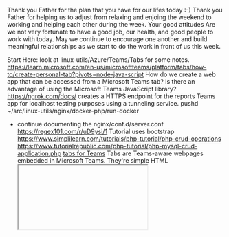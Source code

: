Thank you Father for the plan that you have for our lifes today :-)
Thank you Father for helping us to adjust from relaxing and enjoing the weekend to working and helping each other during the week.
Your good attitudes Are we not very fortunate to have a good job, our health, and good people to work with today. May we continue to encourage one another and build meaningful relationships as we start to do the work in front of us this week.

Start Here:
look at linux-utils/Azure/Teams/Tabs for some notes.
https://learn.microsoft.com/en-us/microsoftteams/platform/tabs/how-to/create-personal-tab?pivots=node-java-script
How do we create a web app that can be accessed from a Microsoft Teams tab?
Is there an advantage of using the Microsoft Teams JavaScript library?
https://ngrok.com/docs/
creates a HTTPS endpoint for the reports Teams app for localhost testing purposes using a tunneling service. 
pushd ~/src/linux-utils/nginx/docker-php/run-docker 
- continue documenting the nginx/conf.d/server.conf 
https://regex101.com/r/uD9ysi/1
Tutorial uses bootstrap
https://www.simplilearn.com/tutorials/php-tutorial/php-crud-operations
https://www.tutorialrepublic.com/php-tutorial/php-mysql-crud-application.php
[tabs for Teams](https://learn.microsoft.com/en-us/microsoftteams/platform/tabs/what-are-tabs)
Tabs are Teams-aware webpages embedded in Microsoft Teams. They're simple HTML <iframe/> tags that point to domains declared in the app manifest and can be added as part of a channel inside a team, group chat, or personal app for an individual user. You can include custom tabs with your app to embed your own web content in Teams or add Teams-specific functionality to your web content.

Study and give an example of an nginx configuration file with virtual servers, location routing, and load balancing.
https://www.php.net/manual/en/mysqli.quickstart.stored-procedures.php
https://www.w3schools.com/php/php_mysql_connect.asp
https://www.php.net/manual/en/function.sqlsrv-connect.php
https://learn.microsoft.com/en-us/sql/connect/php/microsoft-php-drivers-for-sql-server-support-matrix?view=sql-server-ver16#supported-operating-systems

Good morning dear ones,
May we all find the strength to transition from relaxing and enjoying the weekend to working and helping each other in our everyday tasks! Thank each of you for being considerate and kind and patient with me and with one another. I consider myself very fortunate to be working with each one of you and thank you for being a great group to work with :-)
As always please feel free to contact me at work or at home for anything and whenever you please!


# Big Picture:
1. Attempting to create a simple user interface for customers to manage longer-running reports such as the Trial Balance using Microsoft Teams tabs. This effort requires that our AKS ingress endpoints have certificates signed by a public CA, "Let's Encrypt" in our case.
2. Give the option to our report customers to encrypt reports containing sensitive data. To do this run a non-syncronizing OpenPGP key server using a Postgres SQL server to provide storage for customers' RSA public key.
3. Coordinate a team effort to create reports and answer business questions using our k8s, reporting software, and databases.  

# The Details
## Reports UI
It's purpose will be retrieve the report name and parameters such as email address, period range, and output format from the customer and insert a request into the reports queue for the report runner to process them one at a time.
### Testing 
#### Programming Language
For testing and proof of concept I'm using a simple CGI program for the UI.
CGI Programs:
- Very simple HTML intersperced with PHP directives
- Works by processing PHP files and passing query parameters for those PHP files in the URI.
- Nginx parses the URI, matches the PHP file extension and passes the file with parameters using the CGI protocal to the PHP service which processes the file and returns the results back to the Nginx web server which passes the response back to the user agent.
#### CSS library
For testing we can use a straight CSS library to display controls on our web pages.
[Bootstrap](https://getbootstrap.com/docs/3.4/css/)
### Exercises:
Study and give an example of an Nginx configuration file with virtual servers, location routing, load balancing, and PHP scripting.
- php scripting
- URI mappings
- load balancing
- database connections
- ssl/tls termination

### Production
#### Programming Language
[React.JS](https://react.dev/) 
"React is a free and open-source front-end JavaScript library for building user interfaces based on components. It is maintained by Meta and a community of individual developers and companies. React can be used to develop single-page, mobile, or server-rendered applications with frameworks like Next.js"
#### CSS library
[MaterialUI](https://mui.com/material-ui/customization/how-to-customize/)
"Material UI is a library of React UI components that implements Google's Material Design."
#### Rest API Framework
[FeathersJS](https://feathersjs.com/)
"FeathersJS is a JavaScript framework used for highly-responsiveness real-time apps."

## tabs for Teams
teams website tab
https://learn.microsoft.com/en-us/samples/officedev/microsoft-teams-sample-todo/microsoft-teams-todo-list-sample-tab-app/
https://www.oleanschools.org/cms/lib/NY19000263/Centricity/Domain/671/How%20to%20add%20a%20website%20tab%20in%20Microsoft%20Teams.pdf
[tabs for Teams](https://learn.microsoft.com/en-us/microsoftteams/platform/tabs/what-are-tabs)
Tabs are Teams-aware webpages embedded in Microsoft Teams. They're simple HTML <iframe/> tags that point to domains declared in the app manifest and can be added as part of a channel inside a team, group chat, or personal app for an individual user. You can include custom tabs with your app to embed your own web content in Teams or add Teams-specific functionality to your web content.
[use case scenario](https://learn.microsoft.com/en-us/microsoftteams/platform/tabs/what-are-tabs#tabs-user-scenarios)
[Visual Studio Code tool kit](https://learn.microsoft.com/en-us/microsoftteams/platform/toolkit/teams-toolkit-fundamentals?pivots=visual-studio-code) 

## Material Inventory report
Set: 1 line for each part with a raw, wip, or finished part.
raw part number, quantity, wip part numbers with quantity list, and finished goods part numbers with quantities list,
extension: material requirement 2 weeks.
Check it:
1. Find existing Plex inventory reports or web services.
2. Compare a few part quantities from our report to Plex on a Saturday or when CNC isn't running.
Similar Plex Reports:
Inventory tracking with filters like scrap.
MRP tells you how much raw to complete firmed, scheduled, and forecasted requirements, and it does take into consideration how much WIP and finished goods you have.
Exercises:
1. Create a set mapping part numbers to raw.
2. Curl script to call MRP web service.
3. Convert XML to JSON and use jq utility to query the result set.
4. Make mrp-query shell script using jq.
Enhancement: Add material requirements for each part.

## OpenPGP key server
Use this key server to store each customers' RSA public key but do not use the hkp protocol to retrieve them instead directly query the Postgres SQL server and use its ts_vector search capabilites.
## Nginx:
Directs traffic with the help of Perl compatible regular expression.
It can be configured as a load balancer to pass network traffic to several web services.
Before deploying nginx to Azure aks as our ingress controller know how to configure it for load balancing, database connections, ssl/tls terminations, and URI mappings.
I believe the key to successfully working with nginx is to understand how to create a configuration file to route network traffic the way you want it routed.  To help learn how to configure nginx to suite our purposes you can read the very good documentation at the nginx website. You also can use a combination of the following resources: 
- [nginx-regex-tester](https://github.com/nginxinc/NGINX-Demos/tree/master/nginx-regex-tester) 
- [docker file of the nginx-regex-tester](https://github.com/jonlabelle/docker-nginx-regex-tester)
- [another nginx regular expression test site](https://nginx.viraptor.info/) 
- [regex101]](https://regex101.com/).
## PHP CGI compatible programming language:
[what is php](https://www.php.net/manual/en/intro-whatis.php)
To verify that I have configured nginx correctly I needed a way to display the server name or IP on an HTML page or an HTML response if using curl.  After searching the internet it seemed clear that php can do this task and that it is a great language to use for server-side HTML preprocessing and database requests.
I think it would be difficult to find a better language than php to create the simple UI needed to ask for report paramters and insert a report request into the report runner queue.


# The weeds
## How to change a request for a file in the /download/anydir/media/ 
## directory to the /download/anydir/mp3/ directory using PCRE and the nginx rewrite directive.
[nginx regex testing](https://regex101.com/r/85MrzN/1)

server {
    ...
    rewrite ^(/download/.*)/media/(.*)\..*$ $1/mp3/$2.mp3 last;
    rewrite ^(/download/.*)/audio/(.*)\..*$ $1/mp3/$2.ra  last;
    return  403;
    ...
}

request URI: /download/anydir/media/test.mp3
$1 = /download/anydir
$2 = test
$1/mp3/$2.mp3
rewritten URI: /download/anydir/mp3/test.mp3

## How to safely ensure downloaded software is from the legitamate author and has not been changed 
https://askubuntu.com/questions/131397/what-is-a-repository-key-under-ubuntu-and-how-do-they-work
I believe this is generally how the process works. if you got a package in your repository and you want others to be able to download it and also give them the ability to make sure the package comes from you and the content has not been changed then you can add your public key to a public key-server and then do the following.

Hash the package content
Encrypt the hash with your private key. (sign it)
Add the signature to the download package.
Then the user does the following:
downloads the package from your repository.
decrypts the signature with your public key.
hashes the download package minus the signature.
compares the hash to the decrypted signature. If they match then you can be sure that the package has not been changed and is from the repository owner. This process relies on OpenPGP key servers and standard hashing and encryption algorithms.

## How to list all records in a DNS Name Server
- https://tweenpath.net/list-all-dns-records-from-a-nameserver-using-nslookup/
List all DNS records from a Nameserver using nslookup
 MARCH 27, 2017 BY RUMI
Method-1)
How to list all records below some domain name.
Usually it’s done from interactive nslookup mode, not from batch mode
nslookup - alb-ad01.busche-cnc.com 
>set q=any
>ls -d busche-cnc.com
listing may be prohibited by administrator or by firewall settings, in that case you get empty output or ‘not implemented’ errors.
Method-2
nslookup 
server 10.1.2.69
10.1.3.80
- For searching records in DNS you could use 3 tools - nslookup, dig, and Resove-DNSName (newer). Look at A, PTR and SRV records relating to former domain controller.
https://learn.microsoft.com/en-us/answers/questions/65182/how-to-find-all-possible-dns-records-for-a-server


## MSC VM software architecture.
- datbase usage
- reporting software

## list IP addresses only
hostname -I
